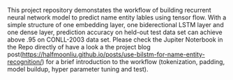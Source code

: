 This project repository demonstates the workflow of building recurrent neural network model to predict name entity lables using tensor flow. With a simple structure of one embedding layer, one biderectional LSTM layer and one dense layer, prediction accuracy on held-out test data set can achieve above .95 on CONLL-2003 data set. Please check the Jupiter Noterbook in the Repo directly of have a look a the project blog post(https://halfmoonliu.github.io/posts/use-bilstm-for-name-entity-recognition/) for a brief introduction to the workflow (tokenization, padding, model buildup, hyper parameter tuning and test).


